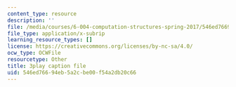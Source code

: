 ```yaml
---
content_type: resource
description: ''
file: /media/courses/6-004-computation-structures-spring-2017/546ed76694eb5a2cbe00f54a2db20c66_OaT9zGXjAmQ.vtt
file_type: application/x-subrip
learning_resource_types: []
license: https://creativecommons.org/licenses/by-nc-sa/4.0/
ocw_type: OCWFile
resourcetype: Other
title: 3play caption file
uid: 546ed766-94eb-5a2c-be00-f54a2db20c66
---
```

